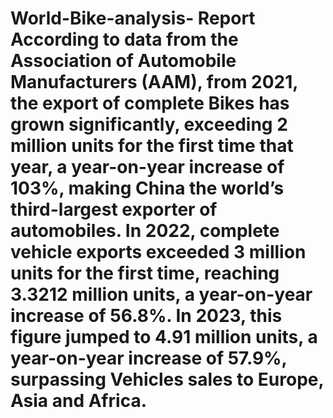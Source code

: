 # World-Bike-analysis- Report According to data from the Association of Automobile Manufacturers (AAM), from 2021, the export of complete Bikes has grown significantly, exceeding 2 million units for the first time that year, a year-on-year increase of 103%, making China the world’s third-largest exporter of automobiles. In 2022, complete vehicle exports exceeded 3 million units for the first time, reaching 3.3212 million units, a year-on-year increase of 56.8%. In 2023, this figure jumped to 4.91 million units, a year-on-year increase of 57.9%, surpassing Vehicles sales to Europe, Asia and Africa. 
